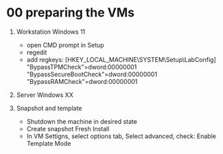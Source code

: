# 00 preparing the VMs

1. Workstation Windows 11
    - open CMD prompt in Setup
    - regedit
    - add regkeys:
        [HKEY_LOCAL_MACHINE\SYSTEM\Setup\LabConfig]
            "BypassTPMCheck"=dword:00000001
            "BypassSecureBootCheck"=dword:00000001
            "BypassRAMCheck"=dword:00000001


2. Server Windows XX



3. Snapshot and template
    - Shutdown the machine in desired state
    - Create snapshot Fresh Install
    - In VM Settigns, select options tab, Select advanced, check: Enable Template Mode
